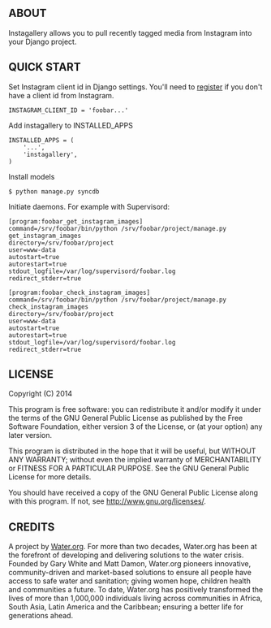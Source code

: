 ABOUT
-----
Instagallery allows you to pull recently tagged media from Instagram into your
Django project. 

QUICK START
-----------
Set Instagram client id in Django settings. You'll need to
[register](http://instagram.com/developer/register/) if you don't have a
client id from Instagram.

    INSTAGRAM_CLIENT_ID = 'foobar...'

Add instagallery to INSTALLED\_APPS

    INSTALLED_APPS = (
        '...',
        'instagallery',
    )

Install models

    $ python manage.py syncdb

Initiate daemons. For example with Supervisord:

    [program:foobar_get_instagram_images]
    command=/srv/foobar/bin/python /srv/foobar/project/manage.py get_instagram_images
    directory=/srv/foobar/project
    user=www-data
    autostart=true
    autorestart=true
    stdout_logfile=/var/log/supervisord/foobar.log
    redirect_stderr=true

    [program:foobar_check_instagram_images]
    command=/srv/foobar/bin/python /srv/foobar/project/manage.py check_instagram_images
    directory=/srv/foobar/project
    user=www-data
    autostart=true
    autorestart=true
    stdout_logfile=/var/log/supervisord/foobar.log
    redirect_stderr=true

LICENSE
-------
Copyright (C) 2014

This program is free software: you can redistribute it and/or modify
it under the terms of the GNU General Public License as published by
the Free Software Foundation, either version 3 of the License, or
(at your option) any later version.

This program is distributed in the hope that it will be useful,
but WITHOUT ANY WARRANTY; without even the implied warranty of
MERCHANTABILITY or FITNESS FOR A PARTICULAR PURPOSE.  See the
GNU General Public License for more details.

You should have received a copy of the GNU General Public License
along with this program.  If not, see <http://www.gnu.org/licenses/>.

CREDITS
-------
A project by [Water.org](http://water.org/). For more than two decades,
Water.org has been at the forefront of developing and delivering solutions to
the water crisis. Founded by Gary White and Matt Damon, Water.org pioneers
innovative, community-driven and market-based solutions to ensure all people
have access to safe water and sanitation; giving women hope, children health
and communities a future. To date, Water.org has positively transformed the
lives of more than 1,000,000 individuals living across communities in Africa,
South Asia, Latin America and the Caribbean; ensuring a better life for
generations ahead.
